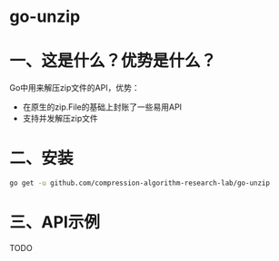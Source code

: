 # go-unzip 

# 一、这是什么？优势是什么？

Go中用来解压zip文件的API，优势：

- 在原生的zip.File的基础上封账了一些易用API
- 支持并发解压zip文件 

# 二、安装

```bash
go get -u github.com/compression-algorithm-research-lab/go-unzip
```

# 三、API示例 

TODO 



